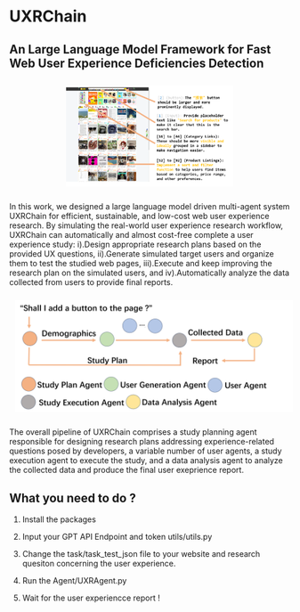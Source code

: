 # UXRChain

## An Large Language Model Framework for Fast Web User Experience Deficiencies Detection

<p align="center">
    <img src="./Fig/example.png" alt="Image 2" style="margin: 10px; width: 300px;"/>

</p>



In this work, we designed a large language model driven multi-agent system UXRChain for efficient, sustainable, and low-cost web
user experience research. By simulating the real-world user experience research workflow, UXRChain can automatically and almost
cost-free complete a user experience study: i).Design appropriate research plans based on the provided UX questions, ii).Generate
simulated target users and organize them to test the studied web pages, iii).Execute and keep improving the research plan on the
simulated users, and iv).Automatically analyze the data collected from users to provide final reports.

<p align="center">
    <img src="./Fig/pipeline.png" alt="Image 2" style="margin: 10px; width: 500px;"/>
 
</p>

The overall pipeline of UXRChain comprises a study planning agent responsible for designing research plans addressing experience-related questions posed by developers, a variable number of user agents, a study execution agent to execute the study, and a data analysis agent to analyze the collected data and produce the final user exeprience report.


## What you need to do ?

1. Install the packages

2. Input your GPT API Endpoint and token utils/utils.py

3. Change the task/task_test_json file to your website and research quesiton concerning the user experience.

4. Run the Agent/UXRAgent.py 

5. Wait for the user experiencce report !
